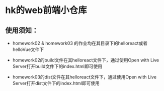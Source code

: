 # hk的web前端小仓库

## 使用须知：

- homework02 & homework03 的作业均在其目录下的helloreact或者helloVue文件下

- homework02的build文件在其helloreact文件下，通过使用Open with Live Server打开build文件下的index.html即可使用

- homework03的dist文件在其helloreact文件下，通过使用Open with Live Server打开dist文件下的index.html即可使用
